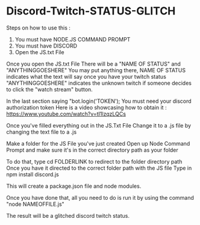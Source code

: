 # Discord-Twitch-STATUS-GLITCH

Steps on how to use this :

1. You must have NODE.JS COMMAND PROMPT
2. You must have DISCORD
3. Open the JS.txt File

Once you open the JS.txt File
There will be a "NAME OF STATUS" and "ANYTHINGGOESHERE"
You may put anything there, NAME OF STATUS indicates what the text will say once you have your twitch status
"ANYTHINGGOESHERE" indicates the unknown twitch if someone decides to click the "watch stream" button.

In the last section saying "bot.login('TOKEN');
You must need your discord authorization token
Here is a video showcasing how to obtain it : https://www.youtube.com/watch?v=tI1lzqzLQCs

Once you've filled everything out in the JS.Txt File
Change it to a .js file by changing the text file to a .js

Make a folder for the JS File you've just created
Open up Node Command Prompt and make sure it's in the correct directory path as your folder

To do that, type cd FOLDERLINK
to redirect to the folder directory path
Once you have it directed to the correct folder path with the JS file
Type in npm install discord.js

This will create a package.json file and node modules.

Once you have done that, all you need to do is run it
by using the command "node NAMEOFFILE.js"

The result will be a glitched discord twitch status.
